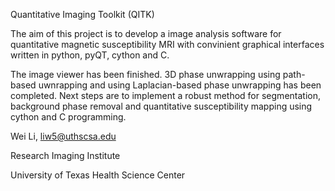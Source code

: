 Quantitative Imaging Toolkit (QITK) 

The aim of this project is to develop a image analysis software for quantitative magnetic susceptibility MRI with convinient graphical interfaces written in python, pyQT, cython and C.

The image viewer has been finished. 3D phase unwrapping using path-based uwnrapping and using Laplacian-based phase unwrapping has been completed. Next steps are to implement a robust method for segmentation, background phase removal and quantitative susceptibility mapping using cython and C programming.

Wei Li, liw5@uthscsa.edu

Research Imaging Institute

University of Texas Health Science Center
